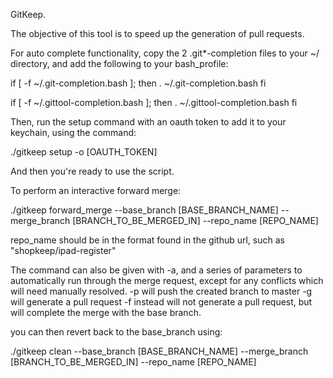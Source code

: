 GitKeep.

The objective of this tool is to speed up the generation of pull requests.

For auto complete functionality, copy the 2 .git*-completion files to your ~/ directory, and add the following to your bash_profile:

if [ -f ~/.git-completion.bash ]; then
  . ~/.git-completion.bash
fi

if [ -f ~/.gittool-completion.bash ]; then
  . ~/.gittool-completion.bash
fi

Then, run the setup command with an oauth token to add it to your keychain, using the command:

./gitkeep setup -o [OAUTH_TOKEN]

And then you're ready to use the script.

To perform an interactive forward merge:

./gitkeep forward_merge --base_branch [BASE_BRANCH_NAME] --merge_branch [BRANCH_TO_BE_MERGED_IN] --repo_name [REPO_NAME]

repo_name should be in the format found in the github url, such as "shopkeep/ipad-register"

The command can also be given with -a, and a series of parameters to automatically run through the merge request, except for any conflicts which will need manually resolved.
-p will push the created branch to master
-g will generate a pull request
-f instead will not generate a pull request, but will complete the merge with the base branch.

you can then revert back to the base_branch using:

./gitkeep clean --base_branch [BASE_BRANCH_NAME] --merge_branch [BRANCH_TO_BE_MERGED_IN] --repo_name [REPO_NAME]
